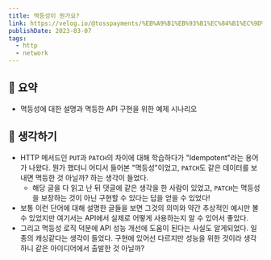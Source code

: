 ```yaml
---
title: 멱등성이 뭔가요?
link: https://velog.io/@tosspayments/%EB%A9%B1%EB%93%B1%EC%84%B1%EC%9D%B4-%EB%AD%94%EA%B0%80%EC%9A%94
publishDate: 2023-03-07
tags:
  - http
  - network
---
```


## 📝 요약

- 멱등성에 대한 설명과 멱등한 API 구현을 위한 예제 시나리오

## 🤔 생각하기

- HTTP 메서드인 `PUT`과 `PATCH`의 차이에 대해 학습하다가 "Idempotent"라는 용어가 나왔다. 뭔가 했더니 어디서 들어본 "멱등성"이었고, `PATCH`도 같은 데이터를 보내면 멱등한 것 아닐까? 하는 생각이 들었다.
  - 해당 글을 다 읽고 난 뒤 댓글에 같은 생각을 한 사람이 있었고, `PATCH`는 멱등성을 보장하는 것이 아닌 구현할 수 있다는 답을 얻을 수 있었다!
- 보통 이런 단어에 대해 설명한 글들을 보면 그것의 의미와 약간 추상적인 예시만 볼 수 있었지만 여기서는 API에서 실제로 어떻게 사용하는지 알 수 있어서 좋았다.
- 그리고 멱등성 로직 덕분에 API 성능 개선에 도움이 된다는 사실도 알게되었다. 일종의 캐싱같다는 생각이 들었다. 구현에 있어선 다르지만 성능을 위한 것이라 생각하니 같은 아이디어에서 출발한 것 아닐까?

